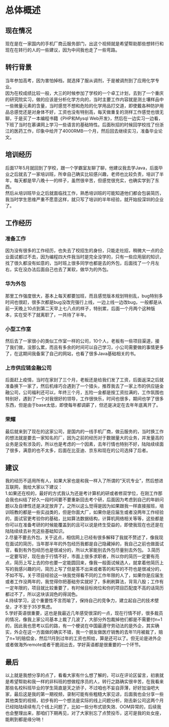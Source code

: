 # 总体概述
## 现在情况
现在是在一家国内的手机厂商云服务部门，出这个视频就是希望帮助那些想转行和现在在转行的人的一些建议，因为中间我也走了一些弯路。
## 转行背景
当年参加高考，因为害怕掉档，就选择了服从调剂，于是被调剂到了应用化学专业。  
因为在校成绩比较一般，大三的时候参加了学校的一个卓工计划，去到了一个重庆的研究院实习，做的应该是分析化学方向的，当时主要工作内容就是测土壤样品中一些微量元素的含量，当时感觉不想和危险的化学用品打交道，即使戴各种防护用品总感觉还是对身体不好，工资也没有特别高，每天做重复的测样工作感觉也很无聊，于是买了一本编程书籍《PHP和Mysql Web开发》，然后在一边实习一边看，下班了当时在慕课网上学习一些语言的基础特性。后面秋招的时候回学校找了份浙江的医药工作，印象中给开了4000RMB一个月，然后回去继续实习，准备毕业论文。  
## 培训经历
后面17年5月就回到了学校，跟一个学霸室友聊了聊，他建议我去学Java，后面毕业之后就去了一家培训班，所幸自己确实比较感兴趣，老师也比较负责，培训了半年，每天都是早八晚十一的样子，虽然很辛苦，但感觉很充实，也确实学到了东西。  
然后从培训班毕业之后就面临找工作，熟悉培训班的可能知道他们都会包装简历，我当时学生思维严重不愿意这样，就只写了培训的半年经验，就开始投深圳的企业了。
## 工作经历
### 准备工作
因为没有很多的工作经历，也失去了校招生的身份，只能走社招，稍微大一点的企业面试都过不去，因为编程四大件我当时是完全没学的，只有一些应用层的知识，找了很久都没有如意的，当时班上很多同学也都是去的外包，后面找了一个月左右，实在没办法后面自己也去了某软，做华为的外包。  
### 华为外包
那里工作强度很大，基本上每天都要加班，而且感觉版本规划特别乱，bug特别多时间也很赶，很多次都是bug没改完强行上线，一边上线一边改bug，一般都是从前一天晚上10点到第二天早上七八点的样子，特别累，后面一个月两个这种版本，实在受不了就离职了，一共待了半年。  
### 小型工作室
然后去了一家很小的类似工作室一样的公司，10个人，老板有一些项目渠道，接了我们做，没那么累，而且有多余的时间可以自己学习，小公司需要做的事情更多了，在这期间我备案了自己的网站，也看了很多Java基础相关的书。  
### 上市供应链金融公司
后面赶上疫情，当时在家封了三个月，老板还是给我们发了工资，后面返深之后就准备换下一家了，然后机缘巧合遇到了一个猎头，推荐我去了一家上市的供应链金融公司，公司福利还可以，年终三个月，五险一金都是按工资拉满的，工作氛围也特别好，遇到了一个对我很好的领导，工作很快乐，时间也很多，期间也学了很多东西，但是由于base太低，即使每年都调薪了，但还是决定在去年年底离开了。  
### 荣耀
最后就来到了现在的这家公司，是国内的一线手机厂商，做云服务的，当时换工作的想法就是要去一家知名的厂，因为之前的经历对于数据量大的业务，并发量高的业务是没有涉及的，所以也是考虑的一个因素，去年行情也特别不好，陆陆续续面了很多，满意的也不太多，后面在比亚迪、京东和现在的公司选择了后者。

## 建议
我的经历不适用所有人，如果大家也是和我一样入了所谓的“天坑专业”，然后想进互联网，我给大家以下建议：  
1.如果还在校的，最好的方式我认为还是考计算机的研或者修双学位，在刚工作那会我也纠结了好久一段时间要不要重新回去考个研，后面因为考虑到自己的年龄问题以及自律性还是决定放弃了。之所以这么觉得是因为如果跟我一样直接报班，培训班教的都是一些实战类的，但是你面大厂，如果你是应届生或者没两年工作经验的，面试官更考验你的基础，比如算法数据结构，计算机网络相关等等，这些都是你可以在准备考研的时候能覆盖到的且可以说是终生受益的，即使我现在也还是在陆陆续续去补充这些基础知识。   
2.尽量不要去外包，关于这点，相信网上已经有很多解释了我就不赘述了，像我现在面试的简历，当年那半年的外包经历我都是自己隐藏掉的，我自己之前也做面试官，看到有外包经历也是很减分的，所以大家能别去外包尽量别去外包。
3.简历一定要写好，现在由于行情不好，市面上很多求职者，所以你的简历一定要有亮点，简历上写上去的你也要一定能圆回来，像我一般面试候选人，就拿着他简历上写的我感兴趣的问，简历上写了但是答不出来或者答的和写的不符也是很减分的，不如不写。关于项目经验这一块我觉得看不同的工作年限的人了，如果你是应届生或者工作没两年的，我觉得你把基础夯实就好了，多刷刷算法，背背八股；工作有一定年限的，项目就比较重要了，有时候目标岗位和你的项目匹配度不高的话简历都过不了，所以这块该润色的得润色。  
4.持续学习，这个重要性不言而喻了，保持自己的竞争力，建立起自己的技术壁垒，才不至于35岁焦虑。  
5.学好英语很重要，这也是我最近几年感受很深的一点，现在行情不好，很多裁员的情况，像我上家公司基本上裁了几波了，大部分外包裁掉他们都是不需要付n+1的，因此我也思考以后的路，有一个梗说在中国最遵守劳动法的是外企，其实确实，外企在这一方面做的确实不错，我一个朋友做医疗销售的去年11月被裁了，赔了n+1的赔偿金，然后11月到过年的工资也照给，算是还可以了。但无论是进外企或者做海外remote或者干脆润出去，学好英语都是很重要的一个环节。

## 最后
以上就是我想分享的点了，看看大家有什么想了解的，可以在评论区留言，初衷就是希望帮助和我一样的非科班的想做程序员的人，转行之路确实很辛苦，在我看来那些名校科班毕业的学生简直是天之骄子，不过咱也不妄自菲薄，好好加油吧大家，最后这是我的第一期视频，录制可能有些粗糙大家见谅，后面我也会分享一些其他类型的视频，初步有的一个想法是实际的线上问题分析，刚去新公司这两个月已经陆陆续续有几个线上问题了，比如一些分布式锁失效、OOM异常的，后续我也会整理出来，那咱们下期再见，对了大家别忘了点赞投币，这可是我的处女座，能刷到都是缘分呐！
